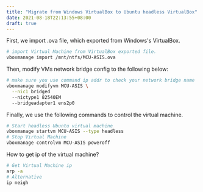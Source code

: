 ```yaml
---
title: "Migrate from Windows VirtualBox to Ubuntu headless VirtualBox"
date: 2021-08-18T22:13:55+08:00
draft: true
---
```


First, we import .ova file, which exported from Windows's VirtualBox.
```bash
# import Virtual Machine from VirtualBox exported file.
vboxmanage import /mnt/ntfs/MCU-ASIS.ova
```

Then, modify VMs network bridge config to the following below:
```bash
# make sure you use command ip addr to check your network bridge name
vboxmanage modifyvm MCU-ASIS \
  --nic1 bridged
  --nictype1 82540EM
  --bridgeadapter1 ens2p0
```

Finally, we use the following commands to control the virtual machine.
```bash
# Start headless Ubuntu virtual machine
vboxmanage startvm MCU-ASIS --type headless
# Stop Virtual Machine
vboxmanage controlvm MCU-ASIS poweroff
```

How to get ip of the virtual machine?
```bash
# Get Virtual Machine ip
arp -a
# Alternative
ip neigh
```
